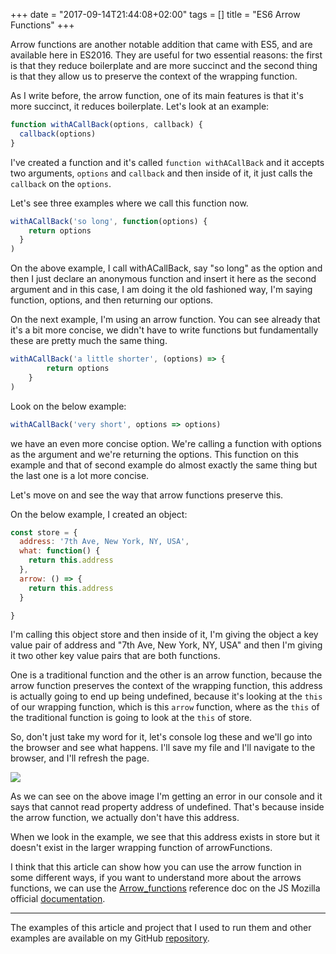 +++
date = "2017-09-14T21:44:08+02:00"
tags = []
title = "ES6 Arrow Functions"
+++

Arrow functions are another notable addition that came with ES5, and are available here in ES2016. 
They are useful for two essential reasons: the first is that they reduce boilerplate and are more succinct and 
the second thing is that they allow us to preserve the context of the wrapping function. 

As I write before, the arrow function, one of its main features is that it's more succinct, it reduces boilerplate. 
Let's look at an example:

```javascript
function withACallBack(options, callback) {
  callback(options)
}
```
 
I've created a function and it's called `function withACallBack` and it accepts two arguments, `options` and `callback` and 
then inside of it, it just calls the `callback` on the `options`. 

Let's see three examples where we call this function now. 

```javascript
withACallBack('so long', function(options) {
    return options
  }
)
```
   
On the above example, I call withACallBack, say "so long" as the option and then I just declare an anonymous function 
and insert it here as the second argument and in this case, I am doing it the old fashioned way, I'm saying function,
options, and then returning our options.

On the next example, I'm using an arrow function. You can see already that it's a bit more concise, we didn't have to write 
functions but fundamentally these are pretty much the same thing.

```javascript
withACallBack('a little shorter', (options) => {
        return options
    }
)
```

Look on the below example: 

```javascript
withACallBack('very short', options => options)
```

we have an even more concise option. We're calling a function with options as the argument and we're returning the options. 
This function on this example and that of second example do almost exactly the same thing but the last one is a lot more concise. 

Let's move on and see the way that arrow functions preserve this. 

On the below example, I created an object:

```javascript
const store = {
  address: '7th Ave, New York, NY, USA',
  what: function() {
    return this.address
  },
  arrow: () => {
    return this.address
  }

}
```

I'm calling this object store and then inside of it, I'm giving the object a key value pair of address and 
"7th Ave, New York, NY, USA" and then I'm giving it two other key value pairs that are both functions.

One is a traditional function and the other is an arrow function, because the arrow function preserves the context of 
the wrapping function, this address is actually going to end up being undefined, because it's looking at the `this` of 
our wrapping function, which is this `arrow` function, where as the `this` of the traditional function is going to look 
at the `this` of store.


So, don't just take my word for it, let's console log these and we'll go into the browser and see what happens. 
I'll save my file and I'll navigate to the browser, and I'll refresh the page. 

![](/images/posts/es6/arrow-functions/undefined-error.png)


As we can see on the above image I'm getting an error in our console and it says that cannot read property address of undefined. 
That's because inside the arrow function, we actually don't have this address.

When we look in the example, we see that this address exists in store but it doesn't exist in the larger wrapping 
function of arrowFunctions. 

I think that this article can show how you can use the arrow function in some different ways, if you want to understand more 
about the arrows functions, we can use the [Arrow_functions](https://developer.mozilla.org/en-US/docs/Web/JavaScript/Reference/Functions/Arrow_functions) 
reference doc on the JS Mozilla official [documentation](https://developer.mozilla.org/en-US/docs/Web/JavaScript).

---

The examples of this article and project that I used to run them and other examples are available on my GitHub 
[repository](https://github.com/coderade/es6-examples).

